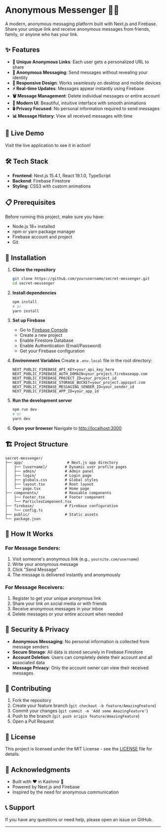 # Anonymous Messenger 🕵️‍♂️

A modern, anonymous messaging platform built with Next.js and Firebase. Share your unique link and receive anonymous messages from friends, family, or anyone who has your link.


## ✨ Features

- **🔗 Unique Anonymous Links**: Each user gets a personalized URL to share
- **👤 Anonymous Messaging**: Send messages without revealing your identity
- **📱 Responsive Design**: Works seamlessly on desktop and mobile devices
- **⚡ Real-time Updates**: Messages appear instantly using Firebase
- **🗑️ Message Management**: Delete individual messages or entire account
- **🎨 Modern UI**: Beautiful, intuitive interface with smooth animations
- **🔒 Privacy Focused**: No personal information required to send messages
- **📊 Message History**: View all received messages with time

## 🚀 Live Demo

Visit the live application to see it in action!

## 🛠️ Tech Stack

- **Frontend**: Next.js 15.4.1, React 19.1.0, TypeScript
- **Backend**: Firebase Firestore 
- **Styling**: CSS3 with custom animations


## 📋 Prerequisites

Before running this project, make sure you have:

- Node.js 18+ installed
- npm or yarn package manager
- Firebase account and project
- Git

## 🔧 Installation

1. **Clone the repository**
   ```bash
   git clone https://github.com/yourusername/secret-messenger.git
   cd secret-messenger
   ```

2. **Install dependencies**
   ```bash
   npm install
   # or
   yarn install
   ```

3. **Set up Firebase**
   - Go to [Firebase Console](https://console.firebase.google.com/)
   - Create a new project
   - Enable Firestore Database
   - Enable Authentication (Email/Password)
   - Get your Firebase configuration

4. **Environment Variables**
   Create a `.env.local` file in the root directory:
   ```env
   NEXT_PUBLIC_FIREBASE_API_KEY=your_api_key_here
   NEXT_PUBLIC_FIREBASE_AUTH_DOMAIN=your_project.firebaseapp.com
   NEXT_PUBLIC_FIREBASE_PROJECT_ID=your_project_id
   NEXT_PUBLIC_FIREBASE_STORAGE_BUCKET=your_project.appspot.com
   NEXT_PUBLIC_FIREBASE_MESSAGING_SENDER_ID=your_sender_id
   NEXT_PUBLIC_FIREBASE_APP_ID=your_app_id
   ```

5. **Run the development server**
   ```bash
   npm run dev
   # or
   yarn dev
   ```

6. **Open your browser**
   Navigate to [http://localhost:3000](http://localhost:3000)

## 🏗️ Project Structure

```
secret-messenger/
├── app/                    # Next.js app directory
│   ├── [username]/        # Dynamic user profile pages
│   ├── admin/             # Admin panel
│   ├── login/             # Login page
│   ├── globals.css        # Global styles
│   ├── layout.tsx         # Root layout
│   └── page.tsx           # Home page
├── components/            # Reusable components
│   ├── Footer.tsx         # Footer component
│   └── ParticlesComponent.tsx
├── firebase/              # Firebase configuration
│   └── config.ts
├── public/                # Static assets
└── package.json
```

## 🎯 How It Works

### For Message Senders:
1. Visit someone's anonymous link (e.g., `yoursite.com/username`)
2. Write your anonymous message
3. Click "Send Message"
4. The message is delivered instantly and anonymously

### For Message Receivers:
1. Register to get your unique anonymous link
2. Share your link on social media or with friends
3. Receive anonymous messages in your inbox
4. Delete messages or your entire account when needed

## 🔐 Security & Privacy

- **Anonymous Messaging**: No personal information is collected from message senders
- **Secure Storage**: All data is stored securely in Firebase Firestore
- **Account Deletion**: Users can completely delete their account and all associated data
- **Message Privacy**: Only the account owner can view their received messages



## 🤝 Contributing

1. Fork the repository
2. Create your feature branch (`git checkout -b feature/AmazingFeature`)
3. Commit your changes (`git commit -m 'Add some AmazingFeature'`)
4. Push to the branch (`git push origin feature/AmazingFeature`)
5. Open a Pull Request

## 📝 License

This project is licensed under the MIT License - see the [LICENSE](LICENSE) file for details.

## 🙏 Acknowledgments

- Built with ❤️ in Kashmir 🍁
- Powered by Next.js and Firebase
- Inspired by the need for anonymous communication

## 📞 Support

If you have any questions or need help, please open an issue on GitHub.

---

